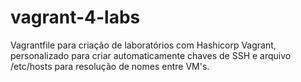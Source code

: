# vagrant-4-labs

Vagrantfile para criação de laboratórios com Hashicorp Vagrant, personalizado para criar automaticamente chaves de SSH e arquivo /etc/hosts para resolução de nomes entre VM's.

# 
